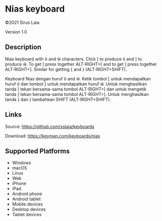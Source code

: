 Nias keyboard
==============

©2021 Sirus Laia

Version 1.0

Description
-----------

Nias keyboard with ö and ŵ characters. Click [ to produce ö and ] to produce ŵ. To get [ press together ALT-RIGHT+[ and to get ] press together ALT-RIGHT+]. Similar for getting { and } (ALT-RIGHT+SHIFT).

Keyboard Nias dengan huruf ö and ŵ. Ketik tombol [ untuk mendapatkan huruf ö dan tombol ] untuk mendapatkan huruf ŵ. Untuk menghasilkan tanda [ tekan bersama-sama tombol ALT-RIGHT+[ dan untuk mengetik tanda ] tekan bersama-sama tombol ALT-RIGHT+]. Untuk menghasilkan tanda { dan } tambahkan SHIFT (ALT-RIGHT+SHIFT).

Links
-----

Source:
https://github.com/sslaia/keyboards

Download:
https://keyman.com/keyboards/nias

Supported Platforms
-------------------
 * Windows
 * macOS
 * Linux
 * Web
 * iPhone
 * iPad
 * Android phone
 * Android tablet
 * Mobile devices
 * Desktop devices
 * Tablet devices

